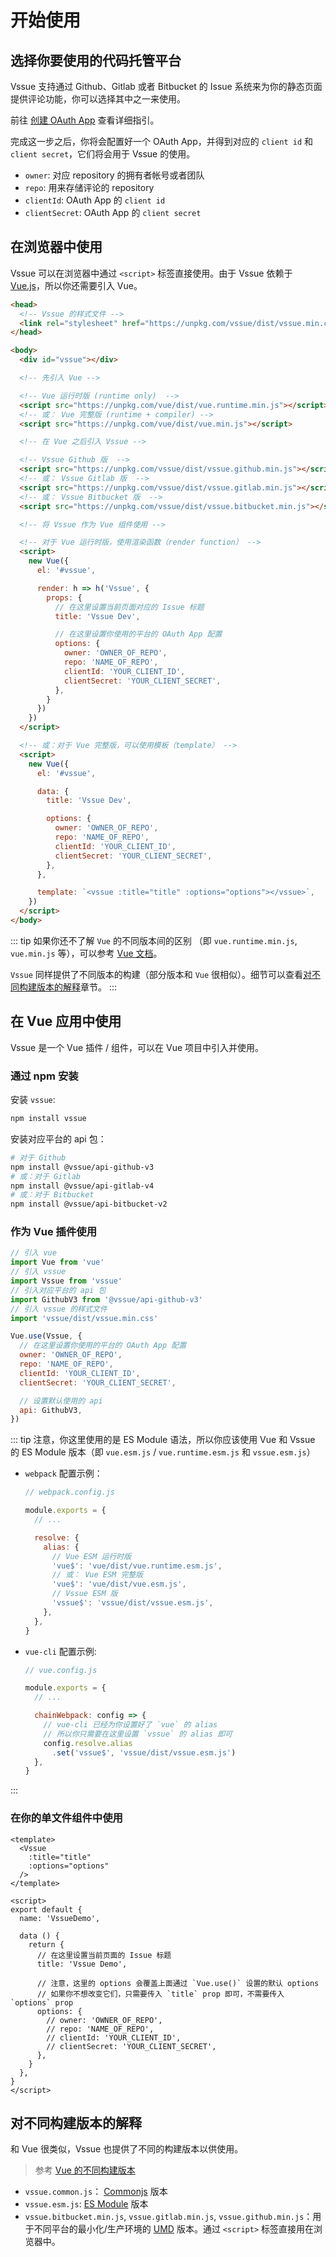 # 开始使用

## 选择你要使用的代码托管平台

Vssue 支持通过 Github、Gitlab 或者 Bitbucket 的 Issue 系统来为你的静态页面提供评论功能，你可以选择其中之一来使用。

前往 [创建 OAuth App](./supported-platforms.md) 查看详细指引。

完成这一步之后，你将会配置好一个 OAuth App，并得到对应的 `client id` 和 `client secret`，它们将会用于 Vssue 的使用。

- `owner`: 对应 repository 的拥有者帐号或者团队
- `repo`: 用来存储评论的 repository
- `clientId`: OAuth App 的 `client id`
- `clientSecret`: OAuth App 的  `client secret`

## 在浏览器中使用

Vssue 可以在浏览器中通过 `<script>` 标签直接使用。由于 Vssue 依赖于 [Vue.js](https://cn.vuejs.org)，所以你还需要引入 Vue。

```html
<head>
  <!-- Vssue 的样式文件 -->
  <link rel="stylesheet" href="https://unpkg.com/vssue/dist/vssue.min.css">
</head>

<body>
  <div id="vssue"></div>

  <!-- 先引入 Vue -->

  <!-- Vue 运行时版 (runtime only)  -->
  <script src="https://unpkg.com/vue/dist/vue.runtime.min.js"></script>
  <!-- 或： Vue 完整版 (runtime + compiler) -->
  <script src="https://unpkg.com/vue/dist/vue.min.js"></script>

  <!-- 在 Vue 之后引入 Vssue -->

  <!-- Vssue Github 版  -->
  <script src="https://unpkg.com/vssue/dist/vssue.github.min.js"></script>
  <!-- 或： Vssue Gitlab 版  -->
  <script src="https://unpkg.com/vssue/dist/vssue.gitlab.min.js"></script>
  <!-- 或： Vssue Bitbucket 版  -->
  <script src="https://unpkg.com/vssue/dist/vssue.bitbucket.min.js"></script>

  <!-- 将 Vssue 作为 Vue 组件使用 -->

  <!-- 对于 Vue 运行时版，使用渲染函数（render function） -->
  <script>
    new Vue({
      el: '#vssue',

      render: h => h('Vssue', {
        props: {
          // 在这里设置当前页面对应的 Issue 标题
          title: 'Vssue Dev',

          // 在这里设置你使用的平台的 OAuth App 配置
          options: {
            owner: 'OWNER_OF_REPO',
            repo: 'NAME_OF_REPO',
            clientId: 'YOUR_CLIENT_ID',
            clientSecret: 'YOUR_CLIENT_SECRET',
          },
        }
      })
    })
  </script>

  <!-- 或：对于 Vue 完整版，可以使用模板（template） -->
  <script>
    new Vue({
      el: '#vssue',

      data: {
        title: 'Vssue Dev',

        options: {
          owner: 'OWNER_OF_REPO',
          repo: 'NAME_OF_REPO',
          clientId: 'YOUR_CLIENT_ID',
          clientSecret: 'YOUR_CLIENT_SECRET',
        },
      },

      template: `<vssue :title="title" :options="options"></vssue>`,
    })
  </script>
</body>
```

::: tip
如果你还不了解 `Vue` 的不同版本间的区别 （即 `vue.runtime.min.js`, `vue.min.js` 等），可以参考 [Vue 文档](https://cn.vuejs.org/v2/guide/installation.html#%E5%AF%B9%E4%B8%8D%E5%90%8C%E6%9E%84%E5%BB%BA%E7%89%88%E6%9C%AC%E7%9A%84%E8%A7%A3%E9%87%8A)。

`Vssue` 同样提供了不同版本的构建（部分版本和 `Vue` 很相似）。细节可以查看[对不同构建版本的解释](#对不同构建版本的解释)章节。
:::

## 在 Vue 应用中使用

Vssue 是一个 Vue 插件 / 组件，可以在 Vue 项目中引入并使用。

### 通过 npm 安装

安装 `vssue`:

```bash
npm install vssue
```

安装对应平台的 api 包：

```bash
# 对于 Github
npm install @vssue/api-github-v3
# 或：对于 Gitlab
npm install @vssue/api-gitlab-v4
# 或：对于 Bitbucket
npm install @vssue/api-bitbucket-v2
```

### 作为 Vue 插件使用

```js
// 引入 vue
import Vue from 'vue'
// 引入 vssue
import Vssue from 'vssue'
// 引入对应平台的 api 包
import GithubV3 from '@vssue/api-github-v3'
// 引入 vssue 的样式文件
import 'vssue/dist/vssue.min.css'

Vue.use(Vssue, {
  // 在这里设置你使用的平台的 OAuth App 配置
  owner: 'OWNER_OF_REPO',
  repo: 'NAME_OF_REPO',
  clientId: 'YOUR_CLIENT_ID',
  clientSecret: 'YOUR_CLIENT_SECRET',

  // 设置默认使用的 api
  api: GithubV3,
})
```

::: tip
注意，你这里使用的是 ES Module 语法，所以你应该使用 Vue 和 Vssue 的 ES Module 版本（即 `vue.esm.js` / `vue.runtime.esm.js` 和 `vssue.esm.js`）

- `webpack` 配置示例：

  ```js
  // webpack.config.js

  module.exports = {
    // ...

    resolve: {
      alias: {
        // Vue ESM 运行时版
        'vue$': 'vue/dist/vue.runtime.esm.js',
        // 或： Vue ESM 完整版
        'vue$': 'vue/dist/vue.esm.js',
        // Vssue ESM 版
        'vssue$': 'vssue/dist/vssue.esm.js',
      },
    },
  }
  ```

- `vue-cli` 配置示例:

  ```js
  // vue.config.js

  module.exports = {
    // ...

    chainWebpack: config => {
      // vue-cli 已经为你设置好了 `vue` 的 alias
      // 所以你只需要在这里设置 `vssue` 的 alias 即可
      config.resolve.alias
        .set('vssue$', 'vssue/dist/vssue.esm.js')
    },
  }
  ```
:::

### 在你的单文件组件中使用

```vue
<template>
  <Vssue
    :title="title"
    :options="options"
  />
</template>

<script>
export default {
  name: 'VssueDemo',

  data () {
    return {
      // 在这里设置当前页面的 Issue 标题
      title: 'Vssue Demo',

      // 注意，这里的 options 会覆盖上面通过 `Vue.use()` 设置的默认 options
      // 如果你不想改变它们，只需要传入 `title` prop 即可，不需要传入 `options` prop
      options: {
        // owner: 'OWNER_OF_REPO',
        // repo: 'NAME_OF_REPO',
        // clientId: 'YOUR_CLIENT_ID',
        // clientSecret: 'YOUR_CLIENT_SECRET',
      },
    }
  },
}
</script>
```

## 对不同构建版本的解释

和 Vue 很类似，Vssue 也提供了不同的构建版本以供使用。

> 参考 [Vue 的不同构建版本](https://cn.vuejs.org/v2/guide/installation.html#%E5%AF%B9%E4%B8%8D%E5%90%8C%E6%9E%84%E5%BB%BA%E7%89%88%E6%9C%AC%E7%9A%84%E8%A7%A3%E9%87%8A)

- `vssue.common.js`： [Commonjs](http://wiki.commonjs.org/wiki/Modules/1.1) 版本
- `vssue.esm.js`: [ES Module](http://exploringjs.com/es6/ch_modules.html) 版本
- `vssue.bitbucket.min.js`, `vssue.gitlab.min.js`, `vssue.github.min.js`：用于不同平台的最小化/生产环境的 [UMD](https://github.com/umdjs/umd) 版本。通过 `<script>` 标签直接用在浏览器中。

